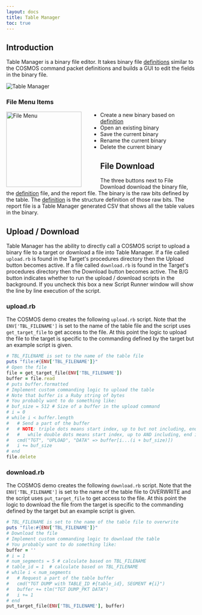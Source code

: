 ```yaml
---
layout: docs
title: Table Manager
toc: true
---
```


## Introduction

Table Manager is a binary file editor. It takes binary file [definitions]({{site.baseurl}}/docs/v5/table) similar to the COSMOS command packet definitions and builds a GUI to edit the fields in the binary file.

![Table Manager]({{site.baseurl}}/img/v5/table_manager/table_manager.png)

### File Menu Items

<!-- Image sized to match up with bullets -->

<img src="{{site.baseurl}}/img/v5/table_manager/file_menu.png"
     alt="File Menu"
     style="float: left; margin-right: 50px; height: 200px;" />

- Create a new binary based on [definition]({{site.baseurl}}/docs/v5/table)
- Open an existing binary
- Save the current binary
- Rename the current binary
- Delete the current binary

## File Download

The three buttons next to File Download download the binary file, the [definition]({{site.baseurl}}/docs/v5/table) file, and the report file. The binary is the raw bits defined by the table. The [definition]({{site.baseurl}}/docs/v5/table) is the structure definition of those raw bits. The report file is a Table Manager generated CSV that shows all the table values in the binary.

## Upload / Download

Table Manager has the ability to directly call a COSMOS script to upload a binary file to a target or download a file into Table Manager. If a file called `upload.rb` is found in the Target's procedures directory then the Upload button becomes active. If a file called `download.rb` is found in the Target's procedures directory then the Download button becomes active. The B/G button indicates whether to run the upload / download scripts in the background. If you uncheck this box a new Script Runner window will show the line by line execution of the script.

### upload.rb

The COSMOS demo creates the following `upload.rb` script. Note that the `ENV['TBL_FILENAME']` is set to the name of the table file and the script uses `get_target_file` to get access to the file. At this point the logic to upload the file to the target is specific to the commanding defined by the target but an example script is given.

```ruby
# TBL_FILENAME is set to the name of the table file
puts "file:#{ENV['TBL_FILENAME']}"
# Open the file
file = get_target_file(ENV['TBL_FILENAME'])
buffer = file.read
# puts buffer.formatted
# Implement custom commanding logic to upload the table
# Note that buffer is a Ruby string of bytes
# You probably want to do something like:
# buf_size = 512 # Size of a buffer in the upload command
# i = 0
# while i < buffer.length
#   # Send a part of the buffer
#   # NOTE: triple dots means start index, up to but not including, end index
#   #   while double dots means start index, up to AND including, end index
#   cmd("TGT", "UPLOAD", "DATA" => buffer[i...(i + buf_size)])
#   i += buf_size
# end
file.delete
```

### download.rb

The COSMOS demo creates the following `download.rb` script. Note that the `ENV['TBL_FILENAME']` is set to the name of the table file to OVERWRITE and the script uses `put_target_file` to get access to the file. At this point the logic to download the file from the target is specific to the commanding defined by the target but an example script is given.

```ruby
# TBL_FILENAME is set to the name of the table file to overwrite
puts "file:#{ENV['TBL_FILENAME']}"
# Download the file
# Implement custom commanding logic to download the table
# You probably want to do something like:
buffer = ''
# i = 1
# num_segments = 5 # calculate based on TBL_FILENAME
# table_id = 1  # calculate based on TBL_FILENAME
# while i < num_segments
#   # Request a part of the table buffer
#   cmd("TGT DUMP with TABLE_ID #{table_id}, SEGMENT #{i}")
#   buffer += tlm("TGT DUMP_PKT DATA")
#   i += 1
# end
put_target_file(ENV['TBL_FILENAME'], buffer)
```
